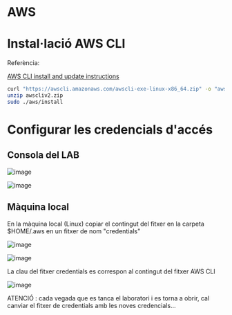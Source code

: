 # AWS

# Instal·lació AWS CLI

Referència: 

[AWS CLI install and update instructions](https://docs.aws.amazon.com/cli/latest/userguide/getting-started-install.html)

```bash
curl "https://awscli.amazonaws.com/awscli-exe-linux-x86_64.zip" -o "awscliv2.zip"
unzip awscliv2.zip
sudo ./aws/install
```

# Configurar les credencials d'accés 

## Consola del LAB

![image](https://github.com/projecteinf/AWS/assets/96139692/7765899b-a786-4f30-96c5-2d955ba50f52)

![image](https://github.com/projecteinf/AWS/assets/96139692/06388ef7-893b-4466-9184-d329e9ad0c35)

## Màquina local

En la màquina local (Linux) copiar el contingut del fitxer en la carpeta $HOME/.aws en un fitxer de nom "credentials"

![image](https://github.com/projecteinf/AWS/assets/96139692/85095981-689a-4154-9902-1b8eeee5802f)

![image](https://github.com/projecteinf/AWS/assets/96139692/f3d682bb-f797-4695-95bb-a4b15854c34b)

La clau del fitxer credentials es correspon al contingut del fitxer AWS CLI 

![image](https://github.com/projecteinf/AWS/assets/96139692/4b7b36ea-a7ad-49f9-85e3-df7597b83403)

ATENCIÓ : cada vegada que es tanca el laboratori i es torna a obrir, cal canviar el fitxer de credentials amb les noves credencials...
